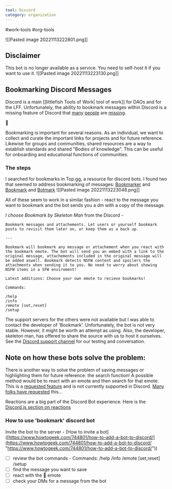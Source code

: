 ```yaml
---
tool: Discord
category: organization
---
```

#work-tools #org-tools

![[Pasted image 20221113222801.png]]
## Disclaimer
This bot is no longer available as a service. You need to self-host it if you want to use it.
![[Pasted image 20221113223130.png]]

## Bookmarking Discord Messages

Discord is a main [[littlefish Tools of Work| tool of work]] for DAOs and for the LFF.  Unfortunately, the ability to bookmark messages within Discord is a missing feature of Discord that [many](https://support.discord.com/hc/en-us/community/posts/360057714051-Message-bookmark) [people](https://support.discord.com/hc/en-us/community/posts/360048465172-Channel-Bookmarks) are [missing](https://support.discord.com/hc/en-us/community/posts/360033360152-Saving-the-Urls-shared-in-channels-like-bookmarks). 

👀

Bookmarking is important for several reasons.  As an individual, we want to collect and curate the important links for projects and for future reference.  Likewise for groups and communities, shared resources are a way to establish standards and shared "Bodies of knowledge".  This can be useful for onboarding and educational functions of communities.

### The steps

I searched for bookmarks in Top.gg, a resource for discord bots.  I found two that seemed to address bookmarking of messages:  [Bookmarker](https://top.gg/bot/453939662168260612) and [Bookmark](https://top.gg/bot/910207197382864946) and [Botmark](https://top.gg/bot/911410913138081863)
![[Pasted image 20221113223048.png]]

All of these seem to work in a similar fashion - react to the message you want to bookmark and the bot sends you a dm with a copy of the message.  

*I choose Bookmark by Skeleton Man*
from the Discord -
```
Bookmark messages and attachements. Let users or yourself bookmark posts to revisit them later on, or keep them as a back up.

---

Bookmark will bookmark any message or attachement when you react with the bookmark emote. The bot will send you an embed with a link to the original message, attachements included in the original message will be added aswell. Bookmark detects NSFW content and spoilers the attachments when sending it to you. No need to worry about showing NSFW items in a SFW enviroment!

Latest additions: Choose your own emote to recieve bookmarks!

Commands:

/help 
/info 
/emote [set,reset] 
/setup
```

The support servers for the others were not available but I was able to contact the developer of 'Bookmark'.  Unfortunately, the bot is not very stable.  However, it might be worth an attempt as using.  Also, the developer, skeleton man, has offered to share the source with us to host it ourselves.  See the [Discord support channel](https://discord.gg/mH2wTKg8) for our testing and conversation.  

## Note on how these bots solve the problem:  
There is another way to solve the problem of saving messages or highlighting them for future reference: the search function!  A possible method would be to react with an emote and then search for that emote.  This is a [requested feature](https://support.discord.com/hc/en-us/community/posts/360041795132-has-reaction) and is not currently supported in Discord.  [Many folks have requested](https://duckduckgo.com/?q=discord+search+by+reaction&t=newext&atb=v333-1&ia=web) this...

Reactions are a big part of the Discord Bot experience.  Here is the [Discord.js section on reactions](https://discordjs.guide/popular-topics/reactions.html#reacting-to-messages)

### How to use 'bookmark' discord bot
Invite the bot to the server - [How to invite a bot]([https://www.howtogeek.com/744801/how-to-add-a-bot-to-discord/](https://www.howtogeek.com/744801/how-to-add-a-bot-to-discord/ "https://www.howtogeek.com/744801/how-to-add-a-bot-to-discord/"))
- [ ] review the bot commands - Commands: /help /info /emote [set,reset]  /setup
- [ ] find the message you want to save
- [ ] react with the :bookmark: emote
- [ ] check your DMs for a message from the bot
